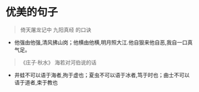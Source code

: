 # 优美的句子

> 倚天屠龙记中 九阳真经 的口诀

- 他强由他强,清风拂山岗；他横由他横,明月照大江.他自狠来他自恶,我自一口真气足。

> 《庄子·秋水》 海若对河伯说的话

- 井蛙不可以语于海者,拘于虚也；夏虫不可以语于冰者,笃于时也；曲士不可以语于道者,束于教也
